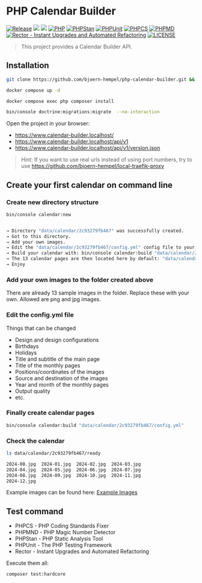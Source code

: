 # PHP Calendar Builder

[![Release](https://img.shields.io/github/v/release/twelvepics-com/php-calendar-builder)](https://github.com/twelvepics-com/php-calendar-builder/releases)
[![](https://img.shields.io/github/release-date/twelvepics-com/php-calendar-builder)](https://github.com/twelvepics-com/php-calendar-builder/releases)
![](https://img.shields.io/github/repo-size/twelvepics-com/php-calendar-builder.svg)
[![PHP](https://img.shields.io/badge/PHP-^8.2-777bb3.svg?logo=php&logoColor=white&labelColor=555555&style=flat)](https://www.php.net/supported-versions.php)
[![PHPStan](https://img.shields.io/badge/PHPStan-Level%20Max-777bb3.svg?style=flat)](https://phpstan.org/user-guide/rule-levels)
[![PHPUnit](https://img.shields.io/badge/PHPUnit-Unit%20Tests-6b9bd2.svg?style=flat)](https://phpunit.de)
[![PHPCS](https://img.shields.io/badge/PHPCS-PSR12-416d4e.svg?style=flat)](https://www.php-fig.org/psr/psr-12/)
[![PHPMD](https://img.shields.io/badge/PHPMD-ALL-364a83.svg?style=flat)](https://github.com/phpmd/phpmd)
[![Rector - Instant Upgrades and Automated Refactoring](https://img.shields.io/badge/Rector-PHP%208.2-73a165.svg?style=flat)](https://github.com/rectorphp/rector)
[![LICENSE](https://img.shields.io/github/license/ixnode/php-api-version-bundle)](https://github.com/ixnode/php-api-version-bundle/blob/master/LICENSE)

> This project provides a Calendar Builder API.

## Installation

```bash
git clone https://github.com/bjoern-hempel/php-calendar-builder.git && cd php-calendar-builder
```

```bash
docker compose up -d
```

```bash
docker compose exec php composer install
```

```bash
bin/console doctrine:migrations:migrate  --no-interaction
```

Open the project in your browser:

* https://www.calendar-builder.localhost/
* https://www.calendar-builder.localhost/api/v1
* https://www.calendar-builder.localhost/api/v1/version.json

> Hint: If you want to use real urls instead of using port numbers,
> try to use https://github.com/bjoern-hempel/local-traefik-proxy

## Create your first calendar on command line

### Create new directory structure

```bash
bin/console calendar:new
```

```bash

→ Directory "data/calendar/2c93279fb467" was successfully created.
→ Got to this directory.
→ Add your own images.
→ Edit the "data/calendar/2c93279fb467/config.yml" config file to your needs.
→ Build your calendar with: bin/console calendar:build "data/calendar/2c93279fb467/config.yml"
→ The 13 calendar pages are then located here by default: "data/calendar/2c93279fb467/ready/*"
→ Enjoy

```

### Add your own images to the folder created above

There are already 13 sample images in the folder. Replace these with your own. Allowed are png and jpg images.

### Edit the config.yml file

Things that can be changed

* Design and design configurations
* Birthdays
* Holidays
* Title and subtitle of the main page
* Title of the monthly pages
* Positions/coordinates of the images
* Source and destination of the images
* Year and month of the monthly pages
* Output quality
* etc.

### Finally create calendar pages

```bash
bin/console calendar:build "data/calendar/2c93279fb467/config.yml"
```

### Check the calendar

```bash
ls data/calendar/2c93279fb467/ready
```

```bash
2024-00.jpg  2024-01.jpg  2024-02.jpg  2024-03.jpg 
2024-04.jpg  2024-05.jpg  2024-06.jpg  2024-07.jpg 
2024-08.jpg  2024-09.jpg  2024-10.jpg  2024-11.jpg 
2024-12.jpg
```

Example images can be found here: [Example Images](./data/examples/simple/ready)

## Test command

* PHPCS - PHP Coding Standards Fixer
* PHPMND - PHP Magic Number Detector
* PHPStan - PHP Static Analysis Tool
* PHPUnit - The PHP Testing Framework
* Rector - Instant Upgrades and Automated Refactoring

Execute them all:

```bash
composer test:hardcore
```